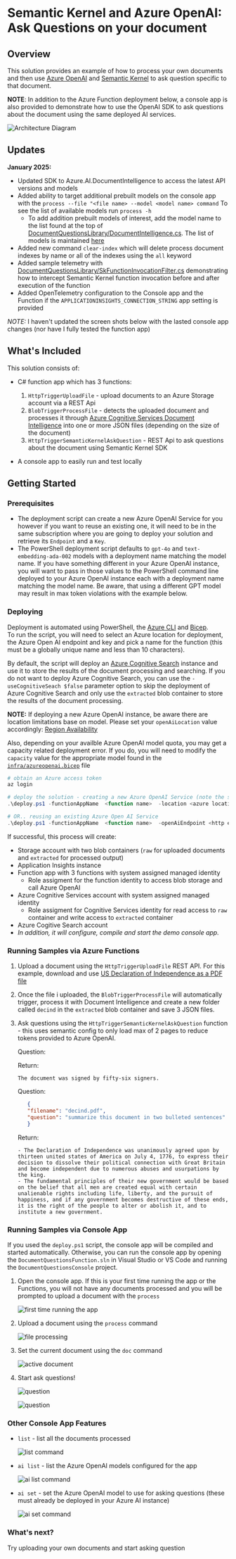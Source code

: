 # Semantic Kernel and Azure OpenAI: Ask Questions on your document


## Overview

This solution provides an example of how to process your own documents and then use [Azure OpenAI](https://azure.microsoft.com/en-us/products/ai-services/openai-service) and [Semantic Kernel](https://learn.microsoft.com/en-us/semantic-kernel/overview/) to ask question specific to that document.

**NOTE**: In addition to the Azure Function deployment below, a console app is also provided to demonstrate how to use the OpenAI SDK to ask questions about the document using the same deployed AI services.

![ Architecture Diagram ](images/Architecture.png)

## Updates

**January 2025:**

- Updated SDK to Azure.AI.DocumentIntelligence to access the latest API versions and models
- Added ability to target additional prebuilt models on the console app with the `process --file "<file name> --model <model name> command` To see the list of available models run `process -h`
  - To add addition prebuilt models of interest, add the model name to the list found at the top of [DocumentQuestionsLibrary/DocumentIntelligence.cs](DocumentQuestionsLibrary/DocumentIntelligence.cs). The list of models is maintained [here](https://learn.microsoft.com/en-us/azure/ai-services/document-intelligence/model-overview?view=doc-intel-4.0.0)
- Added new command `clear-index` which will delete process document indexes by name or all of the indexes using the `all` keyword
- Added sample telemetry with [DocumentQuestionsLibrary/SkFunctionInvocationFilter.cs](DocumentQuestionsLibrary/SkFunctionInvocationFilter.cs) demonstrating how to intercept Semantic Kernel function invocation before and after execution of the function
- Added OpenTelemetry configuration to the Console app and the Function if the `APPLICATIONINSIGHTS_CONNECTION_STRING` app setting is provided

*NOTE:* I haven't updated the screen shots below with the lasted console app changes (nor have I fully tested the function app)

## What's Included

 This solution consists of:

 - C# function app which has 3 functions:

     1. `HttpTriggerUploadFile` - upload documents to an Azure Storage account via a REST Api
     2. `BlobTriggerProcessFile` - detects the uploaded document and processes it through [Azure Cognitive Services Document Intelligence](https://learn.microsoft.com/en-us/azure/ai-services/document-intelligence/overview?view=doc-intel-3.1.0) into one or more JSON files (depending on the size of the document)
     3. `HttpTriggerSemanticKernelAskQuestion` - REST Api to ask questions about the document using Semantic Kernel SDK

- A console app to easily run and test locally

## Getting Started

### Prerequisites

- The deployment script can create a new Azure OpenAI Service for you however if you want to reuse an existing one, it will need to be in the same subscription where you are going to deploy your solution and retrieve its `Endpoint` and a `Key`.
- The PowerShell deployment script defaults to `gpt-4o` and `text-embedding-ada-002` models with a deployment name matching the model name. If you have something different in your Azure OpenAI instance, you will want to pass in those values to the PowerShell command line deployed to your Azure OpenAI instance each with a deployment name matching the model name. Be aware, that using a different GPT model may result in max token violations with the example below.

### Deploying

Deployment is automated using PowerShell, the [Azure CLI](https://learn.microsoft.com/en-us/cli/azure/) and [Bicep](https://learn.microsoft.com/en-us/azure/azure-resource-manager/bicep/).\
To run the script, you will need to select an Azure location for deployment, the Azure Open AI endpoint and key and pick a name for the function (this must be a globally unique name and less than 10 characters).

By default, the script will deploy an [Azure Cognitive Search](https://azure.microsoft.com/en-us/services/search/) instance and use it to store the results of the document processing and searching. If you do not want to deploy Azure Cognitive Search, you can use the `-useCognitiveSeach $false` parameter option to skip the deployment of Azure Cognitive Search and only use the `extracted` blob container to store the results of the document processing.

**NOTE:** If deploying a new Azure OpenAI instance, be aware there are location limitations base on model. Please set your `openAiLocation` value accordingly: 
[Region Availability](https://learn.microsoft.com/en-us/azure/ai-services/openai/concepts/models?tabs=global-standard%2Cstandard-chat-completions#model-summary-table-and-region-availability)

Also, depending on your availble Azure OpenAI model quota, you may get a capacity related deployment error. If you do, you will need to modify the `capacity` value for the appropriate model found in the [`infra/azureopenai.bicep`](infra/azureopenai.bicep) file


``` powershell
# obtain an Azure access token
az login

# deploy the solution - creating a new Azure OpenAI Service (note the separate item for OpenAI Location as there are some restrictions for this service)
.\deploy.ps1 -functionAppName  <function name>  -location <azure location> -openAILocation <openai key>

# OR.. reusing an existing Azure Open AI Service
.\deploy.ps1 -functionAppName  <function name>  -openAiEndpoint <http endpoint value> -openAiKey <openai key> -location <azure location>
```

If successful, this process will create:

- Storage account with two blob containers (`raw` for uploaded documents and `extracted` for processed output)
- Application Insights instance
- Function app with 3 functions with system assigned managed identity
  - Role assigment for the function identity to access blob storage and call Azure OpenAI
- Azure Cognitive Services account with system assigned managed identity
  - Role assigment for Cognitive Services identity for read access to `raw` container and write access to `extracted` container
- Azure Cogitive Search account
- *In addition, it will configure, compile and start the demo console app.*
  

### Running Samples via Azure Functions

1. Upload a document using the `HttpTriggerUploadFile` REST API. 
For this example, download and use [US Declaration of Independence as a PDF file](https://uscode.house.gov/download/annualhistoricalarchives/pdf/OrganicLaws2006/decind.pdf)
2. Once the file i uploaded, the `BlobTriggerProcessFile` will automatically trigger, process it with Document Intelligence and create a new folder called `decind` in the `extracted` blob container and save 3 JSON files.

3. Ask questions using the `HttpTriggerSemanticKernelAskQuestion` function - this uses semantic config to only load max of 2 pages to reduce tokens provided to Azure OpenAI.

   Question:

      Return:

      ``` text
      The document was signed by fifty-six signers.
      ```

   Question:

   ``` json
      {
      "filename": "decind.pdf",
      "question": "summarize this document in two bulleted sentences"
      }
   ```

   Return:

   ``` text
   - The Declaration of Independence was unanimously agreed upon by thirteen united states of America on July 4, 1776, to express their decision to dissolve their political connection with Great Britain and become independent due to numerous abuses and usurpations by the king.
   - The fundamental principles of their new government would be based on the belief that all men are created equal with certain unalienable rights including life, liberty, and the pursuit of happiness, and if any government becomes destructive of these ends, it is the right of the people to alter or abolish it, and to institute a new government.
   ```

### Running Samples via Console App

If you used the `deploy.ps1` script, the console app will be compiled and started automatically. Otherwise, you can run the console app by opening the `DocumentQuestionsFunction.sln` in Visual Studio or VS Code and running the `DocumentQuestionsConsole` project.

1. Open the console app. If this is your first time running the app or the Functions, you will not have any documents processed and you will be prompted to upload a document with the `process` 

   ![first time running the app](images/first-run.png)

2. Upload a document using the `process` command

   ![file processing](images/file-processing.png)

3. Set the current document using the `doc` command

   ![active document](images/active-document.png)

4. Start ask questions!

   ![question](images/question1.png)

   ![question](images/question2.png)

### Other Console App Features

- `list` - list all the documents processed

   ![list command](images/list.png)

- `ai list` - list the Azure OpenAI models configured for the app

   ![ai list command](images/ai-list.png)

- `ai set` - set the Azure OpenAI model to use for asking questions (these must already be deployed in your Azure AI instance)

   ![ai set command](images/ai-set.png)
### What's next?

Try uploading your own documents and start asking question
